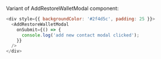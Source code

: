 Variant of AddRestoreWalletModal component:

```js
<div style={{ backgroundColor: '#2f4d5c', padding: 25 }}>
  <AddRestoreWalletModal
    onSubmit={() => {
      console.log('add new contact modal clicked');
    }}
  />
</div>
```
